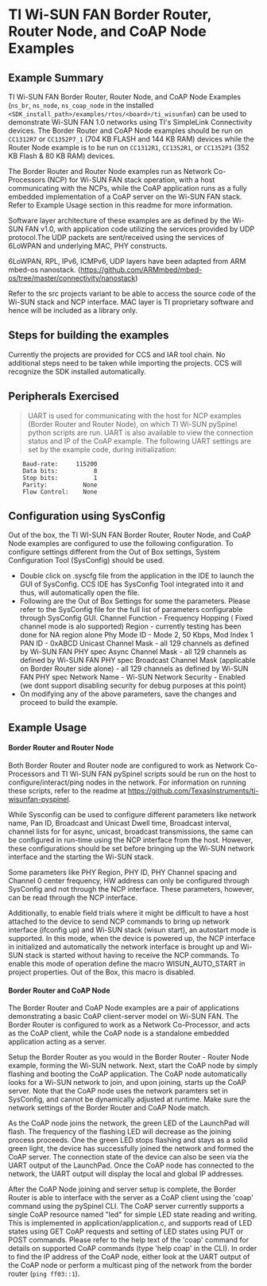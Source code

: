 TI Wi-SUN FAN Border Router, Router Node, and CoAP Node Examples
================================================================

Example Summary
---------------

TI Wi-SUN FAN Border Router, Router Node, and CoAP Node Examples (`ns_br`, `ns_node`, `ns_coap_node` in the installed `<SDK_install_path>/examples/rtos/<board>/ti_wisunfan`) can be used to demonstrate Wi-SUN FAN 1.0 networks using TI's SimpleLink Connectivity devices. The Border Router and CoAP Node examples should be run on `CC1312R7` or `CC1352P7_1` (704 KB FLASH and 144 KB RAM) devices while the Router Node example is to be run on `CC1312R1`, `CC1352R1`, or `CC1352P1` (352 KB Flash & 80 KB RAM) devices.

The Border Router and Router Node examples run as Network Co-Processors (NCP) for Wi-SUN FAN stack operation, with a host communicating with the NCPs, while the CoAP application runs as a fully embedded implementation of a CoAP server on the Wi-SUN FAN stack. Refer to Example Usage section in this readme for more information.

Software layer architecture of these examples are as defined by the Wi-SUN FAN v1.0, with application code utilizing the services provided by UDP protocol.The UDP packets are sent/received using the services of 6LoWPAN and underlying MAC, PHY constructs.

6LoWPAN, RPL, IPv6, ICMPv6, UDP layers have been adapted from ARM mbed-os nanostack. (https://github.com/ARMmbed/mbed-os/tree/master/connectivity/nanostack)

Refer to the src projects variant to be able to access the source code of the Wi-SUN stack and NCP interface. MAC layer is TI proprietary software and hence will be included as a library only. 


Steps for building the examples
--------------------------------

Currently the projects are provided for CCS and IAR tool chain. 
No additional steps need to be taken while importing the projects. CCS will recognize the SDK installed automatically.


Peripherals Exercised
---------------------

> UART is used for communicating with the host for NCP examples (Border Router and Router Node), on which TI Wi-SUN pySpinel python scripts are run. UART is also available to view the connection status and IP of the CoAP example. The following UART settings are set by the example code, during initialization:
```
    Baud-rate:     115200
    Data bits:          8
    Stop bits:          1
    Parity:          None
    Flow Control:    None
```

Configuration using SysConfig
-----------------------------

Out of the box, the TI WI-SUN FAN Border Router, Router Node, and CoAP Node examples are configured to use the following configuration. To configure settings different from the Out of Box settings, System Configuration Tool (SysConfig) should be used.
* Double click on .syscfg file from the application in the IDE to launch the GUI of SysConfig. CCS IDE has SysConfig Tool integrated into it and thus, will automatically open the file.
* Following are the Out of Box Settings for some the parameters. Please refer to the SysConfig file for the full list of parameters configurable through SysConfig GUI.
Channel Function - Frequency Hopping ( Fixed channel mode is alo supported)
Region - currently testing has been done for NA region alone
Phy Mode ID - Mode 2, 50 Kbps, Mod Index 1
PAN ID - 0xABCD
Unicast Channel Mask - all 129 channels as defined by Wi-SUN FAN PHY spec
Async Channel Mask - all 129 channels as defined by Wi-SUN FAN PHY spec
Broadcast Channel Mask (applicable on Border Router side alone) - all 129 channels as defined by Wi-SUN FAN PHY spec
Network Name - Wi-SUN Network
Security - Enabled (we dont support disabling security for debug purposes at this point)
* On modifying any of the above parameters, save the changes and proceed to build the example.

Example Usage
-------------

#### Border Router and Router Node

Both Border Router and Router node are configured to work as Network Co-Processors and TI Wi-SUN FAN pySpinel scripts sould be run on the host to configure/interact/ping nodes in the network.
For information on running these scripts, refer to the readme at https://github.com/TexasInstruments/ti-wisunfan-pyspinel.

While Sysconfig can be used to configure different parameters like network name, Pan ID, Broadcast and Unicast Dwell time, Broadcast interval, channel lists for for async, unicast, broadcast transmissions, the same can be configured in run-time using the NCP interface from the host. However, these configurations should be set before bringing up the Wi-SUN network interface and the starting the Wi-SUN stack.

Some parameters like PHY Region, PHY ID, PHY Channel spacing and Channel 0 center frequency, HW address can only be configured through SysConfig and not through the NCP interface. These parameters, however, can be read through the NCP interface.

Additionally, to enable field trials where it might be difficult to have a host attached to the device to send NCP commands to bring up network interface (ifconfig up) and Wi-SUN stack (wisun start), an autostart mode is supported. In this mode, when the device is powered up, the NCP interface in initialized and automatically the network interface is brought up and Wi-SUN stack is started without having to receive the NCP commands. To enable this mode of operation define the macro WISUN_AUTO_START in project properties. Out of the Box, this macro is disabled.

#### Border Router and CoAP Node

The Border Router and CoAP Node examples are a pair of applications demonstrating a basic CoAP client-server model on Wi-SUN FAN. The Border Router is configured to work as a Network Co-Processor, and acts as the CoAP client, while the CoAP node is a standalone embedded application acting as a server.

Setup the Border Router as you would in the Border Router - Router Node example, forming the Wi-SUN network. Next, start the CoAP node by simply flashing and booting the CoAP application. The CoAP node automatically looks for a Wi-SUN network to join, and upon joining, starts up the CoAP server. Note that the CoAP node uses the network paramters set in SysConfig, and cannot be dynamically adjusted at runtime. Make sure the network settings of the Border Router and CoAP Node match.

As the CoAP node joins the network, the green LED of the LaunchPad will flash. The frequency of the flashing LED will decrease as the joining process proceeds. One the green LED stops flashing and stays as a solid green light, the device has successfully joined the network and formed the CoAP server. The connection state of the device can also be seen via the UART output of the LaunchPad. Once the CoAP node has connected to the network, the UART output will display the local and global IP addresses.

After the CoAP Node joining and server setup is complete, the Border Router is able to interface with the server as a CoAP client using the 'coap' command using the pySpinel CLI. The CoAP server currently supports a single CoAP resource named "led" for simple LED state reading and writing. This is implemented in application/application.c, and supports read of LED states using GET CoAP requests and setting of LED states using PUT or POST commands. Please refer to the help text of the 'coap' command for details on supported CoAP commands (type 'help coap' in the CLI). In order to find the IP address of the CoAP node, either look at the UART output of the CoAP node or perform a multicast ping of the network from the border router (`ping ff03::1`).
